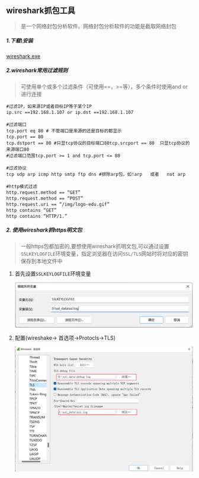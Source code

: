 ## wireshark抓包工具

> 是一个网络封包分析软件。网络封包分析软件的功能是截取网络封包

##### 1.下载\安装

[wireshark.exe](../../assets/1659272792659.exe)

##### 2.wireshark常用过滤规则

> 可使用单个或多个过滤条件（可使用==，>=等），多个条件时使用and or进行连接

```shell
#过滤IP，如来源IP或者目标IP等于某个IP
ip.src ==192.168.1.107 or ip.dst ==192.168.1.107

#过滤端口
tcp.port eq 80 # 不管端口是来源的还是目标的都显示
tcp.port == 80
tcp.dstport == 80 #只显tcp协议的目标端口80tcp.srcport == 80  只显tcp协议的来源端口80
#过滤端口范围tcp.port >= 1 and tcp.port <= 80

#过滤协议
tcp udp arp icmp http smtp ftp dns #排除arp包，如!arp   或者   not arp

#http模式过滤
http.request.method == “GET”
http.request.method == “POST”
http.request.uri == “/img/logo-edu.gif”
http contains “GET”
http contains “HTTP/1.”
```

##### 2. 使用wireshark抓https明文包

> 一般https包都加密的,要想使用wireshark抓明文包,可以通过设置`SSLKEYLOGFILE`环境变量，指定浏览器在访问`SSL/TLS`网站时将对应的密钥保存到本地文件中

1. 首先设置`SSLKEYLOGFILE`环境变量

   ![image-20220808163630308](../assets/image-20220808163630308.png)

2. 配置(wireshake-> 首选项->Protocls->TLS)

   ![image-20220808163456740](../assets/image-20220808163456740.png)

   

